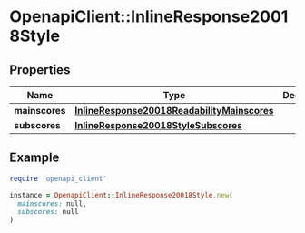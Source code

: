 # OpenapiClient::InlineResponse20018Style

## Properties

| Name | Type | Description | Notes |
| ---- | ---- | ----------- | ----- |
| **mainscores** | [**InlineResponse20018ReadabilityMainscores**](InlineResponse20018ReadabilityMainscores.md) |  | [optional] |
| **subscores** | [**InlineResponse20018StyleSubscores**](InlineResponse20018StyleSubscores.md) |  | [optional] |

## Example

```ruby
require 'openapi_client'

instance = OpenapiClient::InlineResponse20018Style.new(
  mainscores: null,
  subscores: null
)
```

